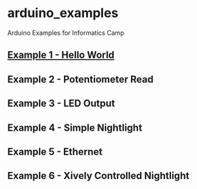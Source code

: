 # arduino_examples
Arduino Examples for Informatics Camp

## [Example 1 - Hello World](Example_1)
## Example 2 - Potentiometer Read
## Example 3 - LED Output
## Example 4 - Simple Nightlight
## Example 5 - Ethernet
## Example 6 - Xively Controlled Nightlight




